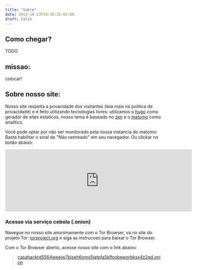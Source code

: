 ```yaml
---
title: "Sobre"
date: 2019-10-13T19:36:31-03:00
draft: false
---
```


## Como chegar?


TODO


## missao:

colocar!

## Sobre nosso site:

Nosso site respeita a privacidade dos visitantes (leia mais na politica de privacidade) e é feito utilizando tecnologias livres: utilizamos o [hugo](https://gohugo.io/) como gerador de sites estaticos, nosso tema é baseado no [zen](https://github.com/frjo/hugo-theme-zen) e o [matomo](https://matomo.org/) como analitics.

Você pode optar por não ser monitorado pela nossa instancia do matomo: Basta habilitar o sinal de "Não rastreado" em seu navegador. Ou clickar no botão abaixo:

<iframe style="border: 0; height: 200px; width: 600px;"
src="https://stats.casahacker.duckdns.org/index.php?module=CoreAdminHome&action=optOut&language=en"></iframe>

### Acesse via serviço cebola (.onion)

Navegue no nosso site anonimamente com o Tor Browser, va no site do projeto Tor: [torproject.org](https://www.torproject.org/pt-BR/) e siga as instrucoes para baixar o Tor Browser.

Com o Tor Browser aberto, acesse nosso site com o link abaixo:

> [casahackrd5564weeiw7biseh6oms5jatpfa5klfoobeworbksx4z2qd.onion](http://casahackrd5564weeiw7biseh6oms5jatpfa5klfoobeworbksx4z2qd.onion)
